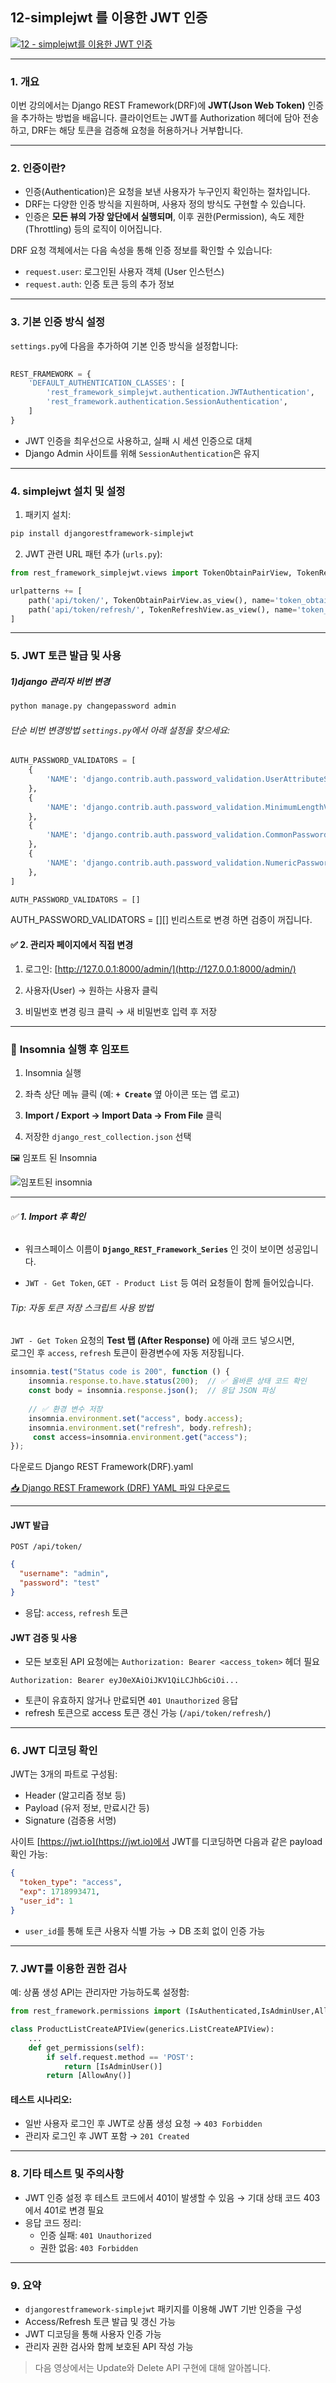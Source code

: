 
## 12-simplejwt 를 이용한 JWT 인증
[![12 - simplejwt를 이용한 JWT 인증](https://img.youtube.com/vi/Xp0-Yy5ow5k/0.jpg)](https://youtu.be/Xp0-Yy5ow5k?list=PL-2EBeDYMIbTLulc9FSoAXhbmXpLq2l5t)



---

### 1. 개요

이번 강의에서는 Django REST Framework(DRF)에 **JWT(Json Web Token)** 인증을 추가하는 방법을 배웁니다. 클라이언트는 JWT를 Authorization 헤더에 담아 전송하고, DRF는 해당 토큰을 검증해 요청을 허용하거나 거부합니다.

---

### 2. 인증이란?

- 인증(Authentication)은 요청을 보낸 사용자가 누구인지 확인하는 절차입니다.
- DRF는 다양한 인증 방식을 지원하며, 사용자 정의 방식도 구현할 수 있습니다.
- 인증은 **모든 뷰의 가장 앞단에서 실행되며**, 이후 권한(Permission), 속도 제한(Throttling) 등의 로직이 이어집니다.

DRF 요청 객체에서는 다음 속성을 통해 인증 정보를 확인할 수 있습니다:

- `request.user`: 로그인된 사용자 객체 (User 인스턴스)
- `request.auth`: 인증 토큰 등의 추가 정보

---

### 3. 기본 인증 방식 설정

`settings.py`에 다음을 추가하여 기본 인증 방식을 설정합니다:

```python
  
REST_FRAMEWORK = {
    'DEFAULT_AUTHENTICATION_CLASSES': [
        'rest_framework_simplejwt.authentication.JWTAuthentication',
        'rest_framework.authentication.SessionAuthentication',
    ]
}
```

- JWT 인증을 최우선으로 사용하고, 실패 시 세션 인증으로 대체
- Django Admin 사이트를 위해 `SessionAuthentication`은 유지


---

### 4. simplejwt 설치 및 설정

1. 패키지 설치:

```bash
pip install djangorestframework-simplejwt
```

2. JWT 관련 URL 패턴 추가 (`urls.py`):

```python
from rest_framework_simplejwt.views import TokenObtainPairView, TokenRefreshView

urlpatterns += [
    path('api/token/', TokenObtainPairView.as_view(), name='token_obtain_pair'),
    path('api/token/refresh/', TokenRefreshView.as_view(), name='token_refresh'),
]
```

---

### 5. JWT 토큰 발급 및 사용

##### 1)django 관리자 비번 변경

```bash
python manage.py changepassword admin
```

###### 단순 비번 변경방법 `settings.py`에서 아래 설정을 찾으세요:
```python
AUTH_PASSWORD_VALIDATORS = [
    {
        'NAME': 'django.contrib.auth.password_validation.UserAttributeSimilarityValidator',
    },
    {
        'NAME': 'django.contrib.auth.password_validation.MinimumLengthValidator',
    },
    {
        'NAME': 'django.contrib.auth.password_validation.CommonPasswordValidator',
    },
    {
        'NAME': 'django.contrib.auth.password_validation.NumericPasswordValidator',
    },
]

AUTH_PASSWORD_VALIDATORS = []
```

AUTH_PASSWORD_VALIDATORS = [][] 빈리스트로 변경 하면 검증이 꺼집니다.


#### ✅ 2. 관리자 페이지에서 직접 변경

1. 로그인: [http://127.0.0.1:8000/admin/](http://127.0.0.1:8000/admin/)
    
2. 사용자(User) → 원하는 사용자 클릭
    
3. 비밀번호 변경 링크 클릭 → 새 비밀번호 입력 후 저장



---

###  🔖 **Insomnia 실행 후 임포트**

1. Insomnia 실행
    
2. 좌측 상단 메뉴 클릭 (예: **`+ Create`** 옆 아이콘 또는 앱 로고)
    
3. **Import / Export → Import Data → From File** 클릭
    
4. 저장한 `django_rest_collection.json` 선택
    

🖼️ 임포트 된 Insomnia

![임포트된 insomnia](https://blogger.googleusercontent.com/img/b/R29vZ2xl/AVvXsEgTDlaGJd7QXeWxr-dR5ev_PwqS9mDlx2ihBrYjwT3tcgwP9Q06YHl-KLlNguN9-UK4UFXUYsRDiP7nRfldGdS_arJyjFsHiyRzF5TNof7VpaIbTPsyf5w63qj_QoKCfPQgANDi4anEQAgf2xIECHvAMDKU3g7JRGTZsovr79U6hHXKvratEqZIDEk0E9Us/w424-h640/2025-06-27%2014%2008%2038.png)



---

###### ✅ **1. Import 후 확인**

- 워크스페이스 이름이 **`Django_REST_Framework_Series`** 인 것이 보이면 성공입니다.
    
- `JWT - Get Token`, `GET - Product List` 등 여러 요청들이 함께 들어있습니다.

###### Tip: 자동 토큰 저장 스크립트 사용 방법

`JWT - Get Token` 요청의 **Test 탭 (After Response)** 에 아래 코드 넣으시면,  
로그인 후 `access`, `refresh` 토큰이 환경변수에 자동 저장됩니다.

```js
insomnia.test("Status code is 200", function () {
    insomnia.response.to.have.status(200);  // ✅ 올바른 상태 코드 확인
    const body = insomnia.response.json();  // 응답 JSON 파싱
	
    // ✅ 환경 변수 저장
    insomnia.environment.set("access", body.access);
    insomnia.environment.set("refresh", body.refresh);
	 const access=insomnia.environment.get("access");
});

```


다운로드 Django REST Framework(DRF).yaml 

[📥 Django REST Framework (DRF) YAML 파일 다운로드](https://codam.kr/assets/file/DjangoRESTFramework(DRF).yaml)


---


#### JWT 발급

`POST /api/token/`

```json
{
  "username": "admin",
  "password": "test"
}
```

- 응답: `access`, `refresh` 토큰

#### JWT 검증 및 사용

- 모든 보호된 API 요청에는 `Authorization: Bearer <access_token>` 헤더 필요

```http
Authorization: Bearer eyJ0eXAiOiJKV1QiLCJhbGciOi...
```

- 토큰이 유효하지 않거나 만료되면 `401 Unauthorized` 응답
- refresh 토큰으로 access 토큰 갱신 가능 (`/api/token/refresh/`)

---

### 6. JWT 디코딩 확인

JWT는 3개의 파트로 구성됨:

- Header (알고리즘 정보 등)
- Payload (유저 정보, 만료시간 등)
- Signature (검증용 서명)

사이트 [https://jwt.io](https://jwt.io)에서 JWT를 디코딩하면 다음과 같은 payload 확인 가능:

```json
{
  "token_type": "access",
  "exp": 1718993471,
  "user_id": 1
}
```

- `user_id`를 통해 토큰 사용자 식별 가능 → DB 조회 없이 인증 가능

---

### 7. JWT를 이용한 권한 검사

예: 상품 생성 API는 관리자만 가능하도록 설정함:

```python
from rest_framework.permissions import (IsAuthenticated,IsAdminUser,AllowAny)

class ProductListCreateAPIView(generics.ListCreateAPIView):
    ...
    def get_permissions(self):
        if self.request.method == 'POST':
            return [IsAdminUser()]
        return [AllowAny()]
```

#### 테스트 시나리오:

- 일반 사용자 로그인 후 JWT로 상품 생성 요청 → `403 Forbidden`
- 관리자 로그인 후 JWT 포함 → `201 Created`

---

### 8. 기타 테스트 및 주의사항

- JWT 인증 설정 후 테스트 코드에서 401이 발생할 수 있음 → 기대 상태 코드 403에서 401로 변경 필요
- 응답 코드 정리:
  - 인증 실패: `401 Unauthorized`
  - 권한 없음: `403 Forbidden`

---

### 9. 요약

- `djangorestframework-simplejwt` 패키지를 이용해 JWT 기반 인증을 구성
- Access/Refresh 토큰 발급 및 갱신 가능
- JWT 디코딩을 통해 사용자 인증 가능
- 관리자 권한 검사와 함께 보호된 API 작성 가능

> 다음 영상에서는 Update와 Delete API 구현에 대해 알아봅니다.

